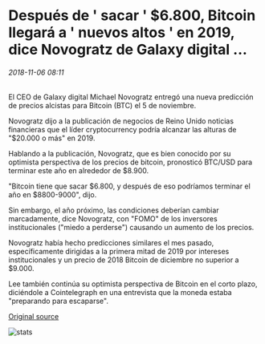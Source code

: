 # Después de ' sacar ' $6.800, Bitcoin llegará a ' nuevos altos ' en 2019, dice Novogratz de Galaxy digital ...

###### 2018-11-06 08:11

El CEO de Galaxy digital Michael Novogratz entregó una nueva predicción de precios alcistas para Bitcoin (BTC) el 5 de noviembre.

Novogratz dijo a la publicación de negocios de Reino Unido noticias financieras que el líder cryptocurrency podría alcanzar las alturas de "$20.000 o más" en 2019.

Hablando a la publicación, Novogratz, que es bien conocido por su optimista perspectiva de los precios de bitcoin, pronosticó BTC/USD para terminar este año en alrededor de $8.900.

"Bitcoin tiene que sacar $6.800, y después de eso podríamos terminar el año en $8800-9000", dijo.

Sin embargo, el año próximo, las condiciones deberían cambiar marcadamente, dice Novogratz, con "FOMO" de los inversores institucionales ("miedo a perderse") causando un aumento de los precios.

Novogratz había hecho predicciones similares el mes pasado, específicamente dirigidas a la primera mitad de 2019 por intereses institucionales y un precio de 2018 Bitcoin de diciembre no superior a $9.000.

Lee también continúa su optimista perspectiva de Bitcoin en el corto plazo, diciéndole a Cointelegraph en una entrevista que la moneda estaba "preparando para escaparse".

[Original source](https://cointelegraph.com/news/after-taking-out-6-800-bitcoin-will-hit-new-highs-in-2019-says-galaxy-digitals-novogratz)

![stats](https://c.statcounter.com/11760860/0/a89fa40b/1/ "stats")